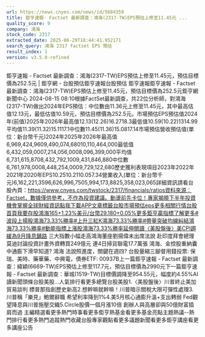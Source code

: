 ```yaml
---
url: https://news.cnyes.com/news/id/5684359
title: 鉅亨速報- Factset 最新調查：鴻海(2317-TW)EPS預估上修至11.45元 ...
quality_score: 9
company: 鴻海
stock_code: 2317
extracted_date: 2025-06-29T18:44:41.952171
search_query: 鴻海 2317 factset EPS 預估
result_index: 1
version: v3.5.0-refined
---
```


鉅亨速報 - Factset 最新調查：鴻海(2317-TW)EPS預估上修至11.45元，預估目標價為252.5元 | 鉅亨網 - 台股預估‌‌鉅亨速報台股預估 鉅亨速報鉅亨速報 - Factset 最新調查：鴻海(2317-TW)EPS預估上修至11.45元，預估目標價為252.5元鉅亨網新聞中心 2024-08-15 08:10‌根據FactSet最新調查，共22位分析師，對鴻海(2317-TW)做出2024年EPS預估：中位數由11.36元上修至11.45元，其中最高估值12.13元，最低估值10.59元，預估目標價為252.5元。市場預估EPS預估值2024年(前值)2025年2026年最高值12.13(12.26)16.2718.3最低值10.59(10.22)1314.99平均值11.39(11.32)15.1117.1中位數11.45(11.36)15.0817.14市場預估營收‌預估值(單位：新台幣千元)2024年2025年2026年最高值6,969,424,9609,490,074,68010,110,464,000最低值6,432,059,0007,214,056,0008,096,399,000平均值6,731,615,8708,432,792,1009,431,846,880中位數6,761,978,0008,448,254,0009,729,122,680歷史獲利表現項目2023年2022年2021年2020年EPS10.2510.2110.057.34營業收入(單位：新台幣千元)6,162,221,3596,626,996,7505,994,173,8825,358,023,065詳細資訊請看台股內頁：https://www.cnyes.com/twstock/2317/financials/ratios資料來源：Factset，數據僅供參考，不作為投資建議。動盪前先卡位！專家揭曉下半年投資機會掌握全球財經資訊點我下載APP文章標籤台股市場預估eps更多相關行情台股首頁我要存股鴻海165+1.23%美元/台幣29.180+0.05%更多鉅亨贏指標了解更多#波段上揚股鴻海73.33%勝率#上升三紅K鴻海73.33%勝率#帶量突破均線糾結鴻海73.33%勝率#動能指標上漲股鴻海73.33%勝率延伸閱讀〈美股盤後〉美CPI趨緩為9月降息鋪路 三大指數小幅走高鴻海董座劉揚偉未出席法說 赴印度拜會總理莫迪討論投資計畫外資轉買249億元 連4日掃貨聯電17.7萬張 鴻海、金控股重納囊中通膨下滑早知道? 鴻海 法說照進度，關鍵在週四? 台股量縮三腳督用錢投票: 保瑞、美時、藥華藥、中興電，債券ETF: 00937B‌上一篇鉅亨速報 - Factset 最新調查：緯穎(6669-TW)EPS預估上修至117.7元，預估目標價為2990元下一篇鉅亨速報 - Factset 最新調查：華城(1519-TW)目標價調降至954.55元，幅度約4.55%‌‌AI讀新聞頭條台股美股...人氣排行看更多總覽台股美股1.〈美股盤後〉川普終止美加貿易談判 標普那指創歷史新高2.想幹嘛就幹嘛！川普暗示關稅大限可彈性處理3.川普稱「樂見」鮑爾辭職 希望利率降到1%4.美5月核心通膨升溫+支出轉弱 Fed觀望降息與川普施壓交織5.Circle股價一個月漲10倍 創辦人與高層卻與50億財富插肩而過
‌主編精選看更多‌熱門時事看更多‌‌‌‌‌‌‌‌‌‌‌‌‌‌‌‌‌鉅亨熱基金看更多基金亮點主題熱議‌‌‌‌--‌‌‌‌熱門排行看更多熱門追蹤熱門收藏‌‌‌‌‌‌‌‌‌台股專家觀點看更多議題新聞看更多鉅亨講座看更多講座公告‌‌‌‌‌‌‌‌